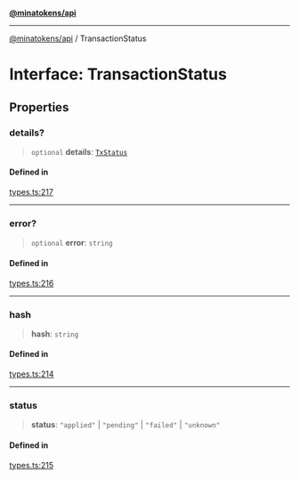 [**@minatokens/api**](../README.md)

***

[@minatokens/api](../globals.md) / TransactionStatus

# Interface: TransactionStatus

## Properties

### details?

> `optional` **details**: [`TxStatus`](TxStatus.md)

#### Defined in

[types.ts:217](https://github.com/zkcloudworker/minatokens-lib/blob/main/packages/api/src/types.ts#L217)

***

### error?

> `optional` **error**: `string`

#### Defined in

[types.ts:216](https://github.com/zkcloudworker/minatokens-lib/blob/main/packages/api/src/types.ts#L216)

***

### hash

> **hash**: `string`

#### Defined in

[types.ts:214](https://github.com/zkcloudworker/minatokens-lib/blob/main/packages/api/src/types.ts#L214)

***

### status

> **status**: `"applied"` \| `"pending"` \| `"failed"` \| `"unknown"`

#### Defined in

[types.ts:215](https://github.com/zkcloudworker/minatokens-lib/blob/main/packages/api/src/types.ts#L215)
